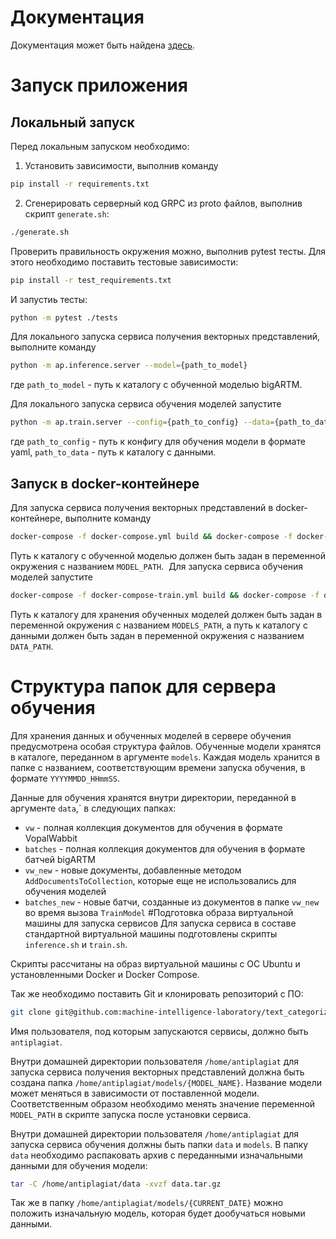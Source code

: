 # Документация
Документация может быть найдена [здесь](https://text-categorization.readthedocs.io/ru/documentation/).

# Запуск приложения
## Локальный запуск
Перед локальным запуском необходимо:
1. Установить зависимости, выполнив команду
```bash
pip install -r requirements.txt
```
2. Сгенерировать серверный код GRPC из proto файлов, выполнив скрипт `generate.sh`:
```bash
./generate.sh
```
Проверить правильность окружения можно, выполнив pytest тесты. Для этого необходимо поставить тестовые зависимости:
```bash
pip install -r test_requirements.txt
```
И запустиь тесты:
```bash
python -m pytest ./tests
```
Для локального запуска сервиса получения векторных представлений, выполните команду
```bash
python -m ap.inference.server --model={path_to_model}
```
где `path_to_model` - путь к каталогу с обученной моделью bigARTM.

Для локального запуска сервиса обучения моделей запустите
```bash
python -m ap.train.server --config={path_to_config} --data={path_to_data}
```
где `path_to_config` - путь к конфигу для обучения модели в формате yaml, `path_to_data` - путь к каталогу с данными.

## Запуск в docker-контейнере
Для запуска сервиса получения векторных представлений в docker-контейнере, выполните команду
```bash
docker-compose -f docker-compose.yml build && docker-compose -f docker-compose.yml up
```
Путь к каталогу с обученной моделью должен быть задан в переменной окружения с названием `MODEL_PATH`.
​
Для запуска сервиса обучения моделей запустите
```bash
docker-compose -f docker-compose-train.yml build && docker-compose -f docker-compose-train.yml up
```
Путь к каталогу для хранения обученных моделей должен быть задан в переменной окружения с названием `MODELS_PATH`, а путь к каталогу с данными должен быть задан в переменной окружения с названием `DATA_PATH`.
# Структура папок для сервера обучения
Для хранения данных и обученных моделей в сервере обучения предусмотрена особая структура файлов.
Обученные модели хранятся в каталоге, переданном в аргументе `models`. Каждая модель хранится в папке с названием, соответствующим времени запуска обучения, в формате `YYYYMMDD_HHmmSS`.

Данные для обучения хранятся внутри директории, переданной в аргументе `data`,` в следующих папках:
* `vw` - полная коллекция документов для обучения в формате VopalWabbit
* `batches` - полная коллекция документов для обучения в формате батчей bigARTM
* `vw_new` - новые документы, добавленные методом `AddDocumentsToCollection`, которые еще не использовались для обучения моделей
* `batches_new` - новые батчи, созданные из документов в папке `vw_new` во время вызова `TrainModel`
#Подготовка образа виртуальной машины для запуска сервисов
Для запуска сервиса в составе стандартной виртуальной машины подготовлены скрипты `inference.sh` и `train.sh`. 

Скрипты рассчитаны на образ виртуальной машины с ОС Ubuntu и установленными Docker и Docker Compose.

Так же необходимо поставить Git и клонировать репозиторий с ПО:
```bash 
git clone git@github.com:machine-intelligence-laboratory/text_categorization.git
```
 
Имя пользователя, под которым запускаются сервисы, должно быть `antiplagiat`.

Внутри домашней директории пользователя `/home/antiplagiat` для запуска сервиса получения векторных представлений должна быть создана папка `/home/antiplagiat/models/{MODEL_NAME}`. Название модели может меняться в зависимости от поставленной модели. Соответственным образом необходимо менять значение переменной `MODEL_PATH` в скрипте запуска после установки сервиса.

Внутри домашней директории пользователя `/home/antiplagiat` для запуска сервиса обучения должны быть папки `data` и `models`. В папку `data` необходимо распаковать архив с переданными изначальными данными для обучения модели:
```bash
tar -C /home/antiplagiat/data -xvzf data.tar.gz 
```
Так же в папку `/home/antiplagiat/models/{CURRENT_DATE}` можно положить изначальную модель, которая будет дообучаться новыми данными.
